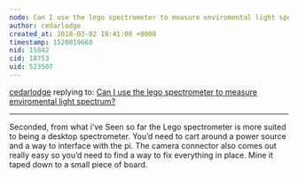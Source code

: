 ```yaml
---
node: Can I use the lego spectrometer to measure enviromental light spectrum?
author: cedarlodge
created_at: 2018-03-02 19:41:00 +0000
timestamp: 1520019660
nid: 15842
cid: 18753
uid: 523507
---
```




[cedarlodge](../profile/cedarlodge) replying to: [Can I use the lego spectrometer to measure enviromental light spectrum?](../notes/baxamook/03-01-2018/can-i-use-the-lego-spectrometer-to-measure-enviromental-light-spectrum)

----
Seconded, from what i’ve Seen so far the Lego spectrometer is more suited to being a desktop spectrometer. You’d need to cart around a power source and a way to interface with the pi. The camera connector also comes out really easy so you’d need to find a way to fix everything in place. Mine it taped down to a small piece of board.